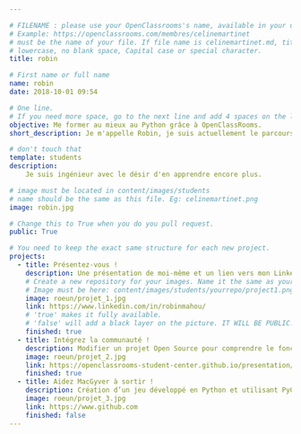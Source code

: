 ```yaml
---

# FILENAME : please use your OpenClassrooms's name, available in your url.
# Example: https://openclassrooms.com/membres/celinemartinet
# must be the name of your file. If file name is celinemartinet.md, title is celinemartinet.
# lowercase, no blank space, Capital case or special character.
title: robin

# First name or full name
name: robin
date: 2018-10-01 09:54

# One line.
# If you need more space, go to the next line and add 4 spaces on the left, as in 'description'.
objective: Me former au mieux au Python grâce à OpenClassRooms.
short_description: Je m'appelle Robin, je suis actuellement le parcours Développeur d'Application Python.

# don't touch that
template: students
description:
    Je suis ingénieur avec le désir d'en apprendre encore plus.

# image must be located in content/images/students
# name should be the same as this file. Eg: celinemartinet.png
image: robin.jpg

# Change this to True when you do you pull request.
public: True

# You need to keep the exact same structure for each new project.
projects:
  - title: Présentez-vous !
    description: Une présentation de moi-même et un lien vers mon LinkedIn.
    # Create a new repository for your images. Name it the same as your nickname and profile picture.
    # Image must be here: content/images/students/yourrepo/project1.png
    image: roeun/projet_1.jpg
    link: https://www.linkedin.com/in/robinmahou/
    # 'true' makes it fully available.
    # 'false' will add a black layer on the picture. IT WILL BE PUBLIC!
    finished: true
  - title: Intégrez la communauté !
    description: Modifier un projet Open Source pour comprendre le fonctionnement de Git, de Github et des pull requests. 
    image: roeun/projet_2.jpg
    link: https://openclassrooms-student-center.github.io/presentation/students/robin.html
    finished: true
  - title: Aidez MacGyver à sortir !
    description: Création d’un jeu développé en Python et utilisant PyGame.
    image: roeun/projet_3.jpg
    link: https://www.github.com
    finished: false
---
```

